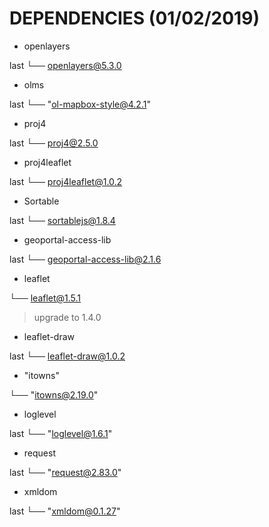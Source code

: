# DEPENDENCIES (01/02/2019)

* openlayers

last
└── openlayers@5.3.0

* olms

last
└── "ol-mapbox-style@4.2.1"

* proj4

last
└── proj4@2.5.0

* proj4leaflet

last
└── proj4leaflet@1.0.2

* Sortable

last
└── sortablejs@1.8.4

* geoportal-access-lib

last
└── geoportal-access-lib@2.1.6

* leaflet

└── leaflet@1.5.1

> upgrade to 1.4.0

* leaflet-draw

last
└── leaflet-draw@1.0.2

* "itowns"

└── "itowns@2.19.0"

* loglevel

last
└── "loglevel@1.6.1"

* request

last
└── "request@2.83.0"

* xmldom

last
└── "xmldom@0.1.27"
